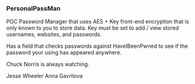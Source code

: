 ### PersonalPassMan

POC Password Manager that uses AES + Key front-end encryption that is only known to you to store data. Key must be set to add / view stored usernames, websites, and passwords.

Has a field that checks passwords against HaveIBeenPwned to see if the password your using has appeared anywhere.

Chuck Norris is always watching.

Jesse Wheeler
Anna Gavrilova
